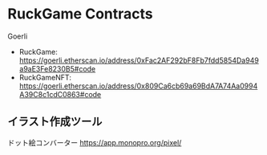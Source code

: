 # RuckGame Contracts

Goerli

- RuckGame: <https://goerli.etherscan.io/address/0xFac2AF292bF8Fb7fdd5854Da949a9aE3Fe8230B5#code>
- RuckGameNFT: <https://goerli.etherscan.io/address/0x809Ca6cb69a69BdA7A74Aa0994A39C8c1cdC0863#code>

## イラスト作成ツール

ドット絵コンバーター <https://app.monopro.org/pixel/>
